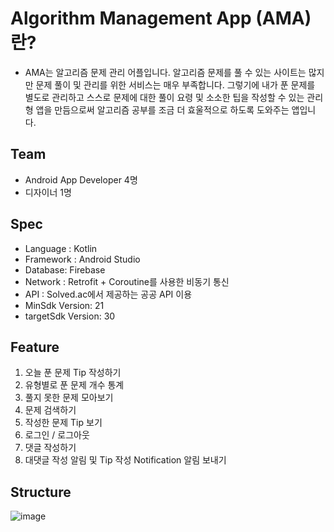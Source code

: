 # Algorithm Management App (AMA)란?
- AMA는 알고리즘 문제 관리 어플입니다. 알고리즘 문제를 풀 수 있는 사이트는 많지만 문제 풀이 및 관리를 위한 서비스는 매우 부족합니다. 
그렇기에 내가 푼 문제를 별도로 관리하고 스스로 문제에 대한 풀이 요령 및 소소한 팁을 작성할 수 있는 관리형 앱을 만듬으로써 알고리즘 공부를 조금 더 효울적으로 하도록 도와주는 앱입니다.

## Team
- Android App Developer 4명
- 디자이너 1명


## Spec
- Language : Kotlin
- Framework : Android Studio
- Database: Firebase
- Network : Retrofit + Coroutine를 사용한 비동기 통신 
- API : Solved.ac에서 제공하는 공공 API 이용
- MinSdk Version: 21
- targetSdk Version: 30 

## Feature
1. 오늘 푼 문제 Tip 작성하기
2. 유형별로 푼 문제 개수 통계
3. 풀지 못한 문제 모아보기
4. 문제 검색하기
5. 작성한 문제 Tip 보기
6. 로그인 / 로그아웃 
7. 댓글 작성하기 
8. 대댓글 작성 알림 및 Tip 작성 Notification 알림 보내기

## Structure
![image](https://user-images.githubusercontent.com/45396949/138391307-d374ecca-27a3-4739-8a18-d1beceed61b0.png)
